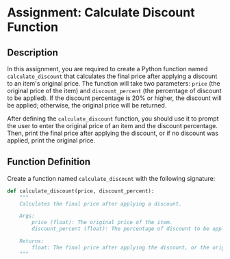 # Assignment: Calculate Discount Function

## Description

In this assignment, you are required to create a Python function named `calculate_discount` that calculates the final price after applying a discount to an item's original price. The function will take two parameters: `price` (the original price of the item) and `discount_percent` (the percentage of discount to be applied). If the discount percentage is 20% or higher, the discount will be applied; otherwise, the original price will be returned.

After defining the `calculate_discount` function, you should use it to prompt the user to enter the original price of an item and the discount percentage. Then, print the final price after applying the discount, or if no discount was applied, print the original price.

## Function Definition

Create a function named `calculate_discount` with the following signature:

```python
def calculate_discount(price, discount_percent):
    """
    Calculates the final price after applying a discount.

    Args:
        price (float): The original price of the item.
        discount_percent (float): The percentage of discount to be applied.

    Returns:
        float: The final price after applying the discount, or the original price if no discount was applied.
    """
    
